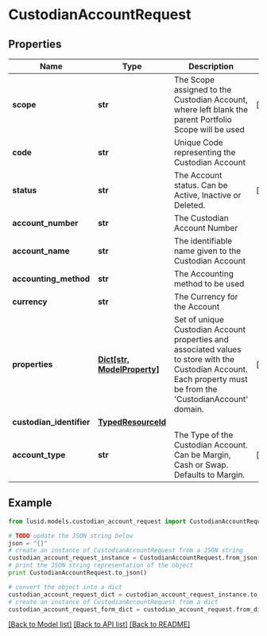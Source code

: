 # CustodianAccountRequest


## Properties
Name | Type | Description | Notes
------------ | ------------- | ------------- | -------------
**scope** | **str** | The Scope assigned to the Custodian Account, where left blank the parent Portfolio Scope will be used | [optional] 
**code** | **str** | Unique Code representing the Custodian Account | 
**status** | **str** | The Account status. Can be Active, Inactive or Deleted. | [optional] 
**account_number** | **str** | The Custodian Account Number | 
**account_name** | **str** | The identifiable name given to the Custodian Account | 
**accounting_method** | **str** | The Accounting method to be used | 
**currency** | **str** | The Currency for the Account | 
**properties** | [**Dict[str, ModelProperty]**](ModelProperty.md) | Set of unique Custodian Account properties and associated values to store with the Custodian Account. Each property must be from the &#39;CustodianAccount&#39; domain. | [optional] 
**custodian_identifier** | [**TypedResourceId**](TypedResourceId.md) |  | 
**account_type** | **str** | The Type of the Custodian Account. Can be Margin, Cash or Swap. Defaults to Margin. | [optional] 

## Example

```python
from lusid.models.custodian_account_request import CustodianAccountRequest

# TODO update the JSON string below
json = "{}"
# create an instance of CustodianAccountRequest from a JSON string
custodian_account_request_instance = CustodianAccountRequest.from_json(json)
# print the JSON string representation of the object
print CustodianAccountRequest.to_json()

# convert the object into a dict
custodian_account_request_dict = custodian_account_request_instance.to_dict()
# create an instance of CustodianAccountRequest from a dict
custodian_account_request_form_dict = custodian_account_request.from_dict(custodian_account_request_dict)
```
[[Back to Model list]](../README.md#documentation-for-models) [[Back to API list]](../README.md#documentation-for-api-endpoints) [[Back to README]](../README.md)


